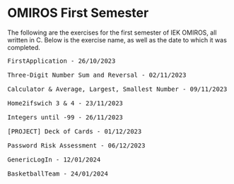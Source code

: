 # OMIROS First Semester
The following are the exercises for the first semester of IEK OMIROS, all written in C.
Below is the exercise name, as well as the date to which it was completed.

<pre>
FirstApplication - 26/10/2023
	
Three-Digit Number Sum and Reversal - 02/11/2023

Calculator & Average, Largest, Smallest Number - 09/11/2023

Home2ifswich 3 & 4 - 23/11/2023

Integers until -99 - 26/11/2023

[PROJECT] Deck of Cards - 01/12/2023

Password Risk Assessment - 06/12/2023

GenericLogIn - 12/01/2024

BasketballTeam - 24/01/2024
</pre>
